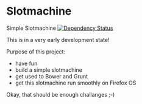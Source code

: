 Slotmachine
===========

Simple Slotmachine <a href='http://www.versioneye.com/user/projects/523dc4fb632bac717c003f70'><img src='http://www.versioneye.com/user/projects/523dc4fb632bac717c003f70/badge.png' alt="Dependency Status" /></a>

This is in a very early development state!

Purpose of this project:
 - have fun
 - build a simple slotmachine
 - get used to Bower and Grunt 
 - get this slotmachine run smoothly on Firefox OS
 
Okay, that should be enough challanges ;-)

